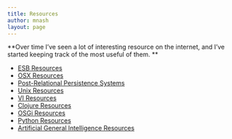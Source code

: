 ```yaml
---
title: Resources
author: mnash
layout: page
---
```

**Over time I&#8217;ve seen a lot of interesting resource on the internet, and I&#8217;ve started keeping track of the most useful of them. **

<ul class="child-pages">
  <li class="page_item page-item-493">
    <a href="http://jglobal.com/resources/esb-resources/">ESB Resources</a>
  </li>
  <li class="page_item page-item-1185">
    <a href="http://jglobal.com/resources/osx-resources/">OSX Resources</a>
  </li>
  <li class="page_item page-item-313">
    <a href="http://jglobal.com/resources/post-relational-persistence-systems/">Post-Relational Persistence Systems</a>
  </li>
  <li class="page_item page-item-886">
    <a href="http://jglobal.com/resources/unix-resources/">Unix Resources</a>
  </li>
  <li class="page_item page-item-390">
    <a href="http://jglobal.com/resources/vi-resources/">VI Resources</a>
  </li>
  <li class="page_item page-item-1092">
    <a href="http://jglobal.com/resources/clojure-resources/">Clojure Resources</a>
  </li>
  <li class="page_item page-item-697">
    <a href="http://jglobal.com/resources/osgi-resources/">OSGi Resources</a>
  </li>
  <li class="page_item page-item-270">
    <a href="http://jglobal.com/resources/python-resources/">Python Resources</a>
  </li>
  <li class="page_item page-item-804">
    <a href="http://jglobal.com/resources/artificial-general-intelligence-resources/">Artificial General Intelligence Resources</a>
  </li>
</ul>